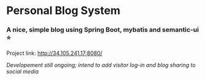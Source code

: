 # Personal Blog System
### A nice, simple blog using Spring Boot, mybatis and semantic-ui ⭐️

Project link: http://34.105.241.17:8080/

*Developement still ongoing; intend to add visitor log-in and blog sharing to social media*



